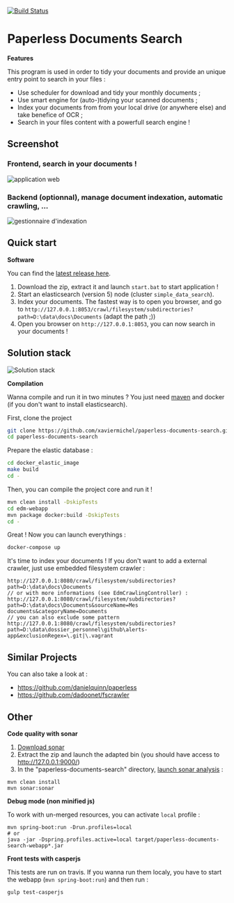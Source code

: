 [![Build Status](https://travis-ci.org/xaviermichel/paperless-documents-search.png?branch=develop)](https://travis-ci.org/xaviermichel/paperless-documents-search)

Paperless Documents Search
==========================

**Features**

This program is used in order to tidy your documents and provide an unique entry point to search in your files :

- Use scheduler for download and tidy your monthly documents ;
- Use smart engine for (auto-)tidying your scanned documents ;
- Index your documents from from your local drive (or anywhere else) and take benefice of OCR ;
- Search in your files content with a powerfull search engine !


Screenshot
----------

### Frontend, search in your documents !

![application web](https://raw.githubusercontent.com/xaviermichel/paperless-documents-search/master/screenshots/edm_webapp.png)

### Backend (optionnal), manage document indexation, automatic crawling, ...

![gestionnaire d'indexation](https://raw.githubusercontent.com/xaviermichel/paperless-documents-search/master/screenshots/edm_jenkins.png)


Quick start
-----------

**Software**

You can find the [latest release here](https://github.com/xaviermichel/paperless-documents-search/releases).

1. Download the zip, extract it and launch `start.bat` to start application !
2. Start an elasticsearch (version 5) node (cluster `simple_data_search`).
3. Index your documents. The fastest way is to open you browser, and go to `http://127.0.0.1:8053/crawl/filesystem/subdirectories?path=D:\data\docs\Documents` (adapt the path ;))
4. Open you browser on `http://127.0.0.1:8053`, you can now search in your documents !


Solution stack
--------------

![Solution stack](https://docs.google.com/drawings/d/1TRDdSgP6r0zwp2dezgcPhncy-NdKfb9r6bKF52U0QUE/pub?w=939&amp;h=643)


**Compilation**

Wanna compile and run it in two minutes ? You just need [maven](http://maven.apache.org/download.cgi) and docker (if you don't want to install elasticsearch).

First, clone the project
```bash
git clone https://github.com/xaviermichel/paperless-documents-search.git
cd paperless-documents-search
```

Prepare the elastic database :
```bash
cd docker_elastic_image
make build
cd -
```

Then, you can compile the project core and run it !
```bash
mvn clean install -DskipTests
cd edm-webapp
mvn package docker:build -DskipTests
cd -
```

Great ! Now you can launch everythings :
```bash
docker-compose up
```

It's time to index your documents ! If you don't want to add a external crawler, just use embedded filesystem crawler :
```
http://127.0.0.1:8080/crawl/filesystem/subdirectories?path=D:\data\docs\Documents
// or with more informations (see EdmCrawlingController) :
http://127.0.0.1:8080/crawl/filesystem/subdirectories?path=D:\data\docs\Documents&sourceName=Mes documents&categoryName=Documents
// you can also exclude some pattern
http://127.0.0.1:8080/crawl/filesystem/subdirectories?path=D:\data\dossier_personnel\github\alerts-app&exclusionRegex=\.git|\.vagrant
```

Similar Projects
----------------

You can also take a look at :
- https://github.com/danielquinn/paperless
- https://github.com/dadoonet/fscrawler

Other
-----

**Code quality with sonar**

1. [Download sonar](http://www.sonarqube.org/downloads/)
2. Extract the zip and launch the adapted bin (you should have access to http://127.0.0.1:9000/)
3. In the "paperless-documents-search" directory, [launch sonar analysis](http://docs.codehaus.org/display/SONAR/Analyzing+with+Maven) :

```code:bash
mvn clean install
mvn sonar:sonar
```

**Debug mode (non minified js)**

To work with un-merged resources, you can activate `local` profile :
```code:bash
mvn spring-boot:run -Drun.profiles=local
# or
java -jar -Dspring.profiles.active=local target/paperless-documents-search-webapp*.jar
```

**Front tests with casperjs**

This tests are run on travis. If you wanna run them localy, you have to start the webapp (`mvn spring-boot:run`) and then run :
```code:bash
gulp test-casperjs
```
